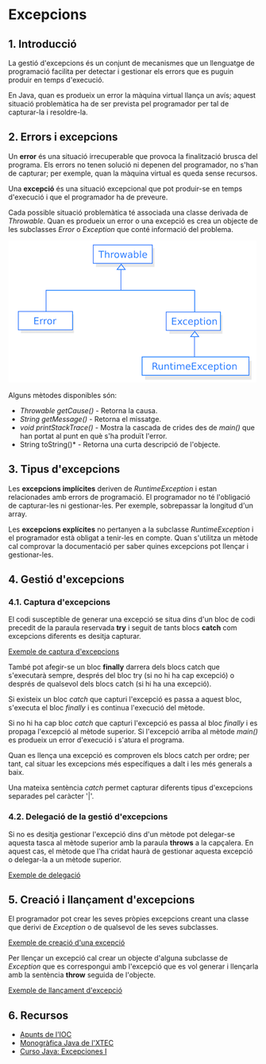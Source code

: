 # Excepcions

## 1. Introducció

La gestió d'excepcions és un conjunt de mecanismes que un llenguatge de programació facilita per detectar i gestionar els errors que es puguin produir en temps d'execució.

En Java, quan es produeix un error la màquina virtual llança un avís; aquest situació problemàtica ha de ser prevista pel programador per tal de capturar-la i resoldre-la.

## 2. Errors i excepcions

Un **error** és una situació irrecuperable que provoca la finalització brusca del programa. Els errors no tenen solució ni depenen del programador, no s'han de capturar; per exemple, quan la màquina virtual es queda sense recursos.

Una **excepció** és una situació excepcional que pot produir-se en temps d'execució i que el programador ha de preveure.

Cada possible situació problemàtica té associada una classe derivada de *Throwable*. Quan es produeix un error o una excepció es crea un objecte de les subclasses *Error* o *Exception* que conté informació del problema.

![Subclasses de Throwable](./imatges/Java_exception_classes.png)

Alguns mètodes disponibles són:

* *Throwable getCause()* - Retorna la causa.
* *String getMessage()* - Retorna el missatge.
* *void printStackTrace()* - Mostra la cascada de crides des de *main()* que han portat al punt en què s'ha produït l'error.
* String toString()* - Retorna una curta descripció de l'objecte.

## 3. Tipus d'excepcions

Les **excepcions implícites** deriven de *RuntimeException* i estan relacionades amb errors de programació. El programador no té l'obligació de capturar-les ni gestionar-les. Per exemple, sobrepassar la longitud d'un array.

Les **excepcions explícites** no pertanyen a la subclasse *RuntimeException* i el programador està obligat a tenir-les en compte. Quan s'utilitza un mètode cal comprovar la documentació per saber quines excepcions pot llençar i gestionar-les.

## 4. Gestió d'excepcions

### 4.1. Captura d'excepcions
El codi susceptible de generar una excepció se situa dins d'un bloc de codi precedit de la paraula reservada **try** i seguit de tants blocs **catch** com excepcions diferents es desitja capturar.

[Exemple de captura d'excepcions](../src/main/java/excepcions/Exemple1.java)

També pot afegir-se un bloc **finally** darrera dels blocs catch que s'executarà sempre, després del bloc try (si no hi ha cap excepció) o després de qualsevol dels blocs catch (si hi ha una excepció).

Si existeix un bloc *catch* que capturi l'excepció es passa a aquest bloc, s'executa el bloc *finally* i es continua l'execució del mètode.

Si no hi ha cap bloc *catch* que capturi l'excepció es passa al bloc *finally* i es propaga l'excepció al mètode superior. Si l'excepció arriba al mètode *main()* es produeix un error d'execució i s'atura el programa.

Quan es llença una excepció es comproven els blocs catch per ordre; per tant, cal situar les excepcions més específiques a dalt i les més generals a baix.

Una mateixa sentència *catch* permet capturar diferents tipus d'excepcions separades pel caràcter '|'.

### 4.2. Delegació de la gestió d'excepcions
Si no es desitja gestionar l'excepció dins d'un mètode pot delegar-se aquesta tasca al mètode superior amb la paraula **throws** a la capçalera. En aquest cas, el mètode que l'ha cridat haurà de gestionar aquesta excepció o delegar-la a un mètode superior.

[Exemple de delegació](../src/main/java/excepcions/Exemple2.java)

## 5. Creació i llançament d'excepcions

El programador pot crear les seves pròpies excepcions creant una classe que derivi de *Exception* o de qualsevol de les seves subclasses.

[Exemple de creació d'una excepció](../src/main/java/excepcions/Problema.java)

Per llençar un excepció cal crear un objecte d'alguna subclasse de *Exception* que es correspongui amb l'excepció que es vol generar i llençarla amb la sentència **throw** seguida de l'objecte.

[Exemple de llançament d'excepció](../src/main/java/excepcions/Exemple3.java)

## 6. Recursos

* [Apunts de l'IOC](https://ioc.xtec.cat/materials/FP/Materials/IC_S_INF/INF_IC_S_M03B/web/html/WebContent/u3/a1/continguts.html)
* [Monogràfica Java de l'XTEC](http://www.xtec.cat/monografics/mattic/programacio/java/modul5/m5p4.htm)
* [Curso Java: Excepciones I](https://www.youtube.com/watch?v=QSohwTY04Go)
